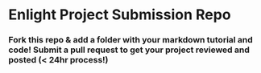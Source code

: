# Enlight Project Submission Repo
### Fork this repo & add a folder with your markdown tutorial and code! Submit a pull request to get your project reviewed and posted (< 24hr process!)

